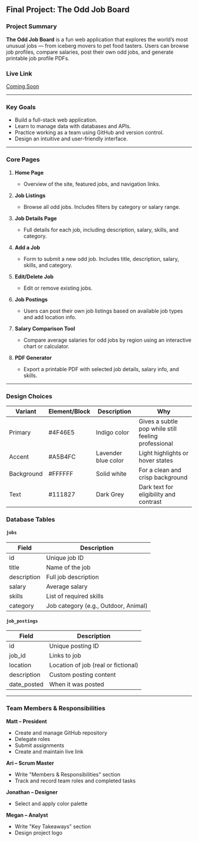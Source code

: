 ## Final Project: The Odd Job Board

### Project Summary

**The Odd Job Board** is a fun web application that explores the world’s most unusual jobs — from iceberg movers to pet food tasters. Users can browse job profiles, compare salaries, post their own odd jobs, and generate printable job profile PDFs.

### Live Link

[Coming Soon](https://url.com)

---

### Key Goals

- Build a full-stack web application.
- Learn to manage data with databases and APIs.
- Practice working as a team using GitHub and version control.
- Design an intuitive and user-friendly interface.

---

### Core Pages

1. **Home Page**  
   - Overview of the site, featured jobs, and navigation links.

2. **Job Listings**  
   - Browse all odd jobs. Includes filters by category or salary range.

3. **Job Details Page**  
   - Full details for each job, including description, salary, skills, and category.

4. **Add a Job**  
   - Form to submit a new odd job. Includes title, description, salary, skills, and category.

5. **Edit/Delete Job**  
   - Edit or remove existing jobs.

6. **Job Postings**  
   - Users can post their own job listings based on available job types and add location info.

7. **Salary Comparison Tool**  
   - Compare average salaries for odd jobs by region using an interactive chart or calculator.

8. **PDF Generator**  
   - Export a printable PDF with selected job details, salary info, and skills.

---

### Design Choices

| Variant    | Element/Block | Description         | Why                                                 |
| ---------- | ------------- | ------------------- | --------------------------------------------------- |
| Primary    | #4F46E5       | Indigo color        | Gives a subtle pop while still feeling professional |
| Accent     | #A5B4FC       | Lavender blue color | Light highlights or hover states                    |
| Background | #FFFFFF       | Solid white         | For a clean and crisp background                    |
| Text       | #111827       | Dark Grey           | Dark text for eligibility and contrast              |

### Database Tables

#### `jobs`
| Field        | Description                          |
|--------------|--------------------------------------|
| id           | Unique job ID                        |
| title        | Name of the job                      |
| description  | Full job description                 |
| salary       | Average salary                       |
| skills       | List of required skills              |
| category     | Job category (e.g., Outdoor, Animal) |

#### `job_postings`
| Field        | Description                          |
|--------------|--------------------------------------|
| id           | Unique posting ID                    |
| job_id       | Links to job                         |
| location     | Location of job (real or fictional)  |
| description  | Custom posting content               |
| date_posted  | When it was posted                   |

---

### Team Members & Responsibilities


**Matt – President**
- Create and manage GitHub repository  
- Delegate roles  
- Submit assignments  
- Create and maintain live link  

**Ari – Scrum Master**
- Write "Members & Responsibilities" section  
- Track and record team roles and completed tasks  

**Jonathan – Designer**
- Select and apply color palette  

**Megan – Analyst**
- Write "Key Takeaways" section  
- Design project logo 
